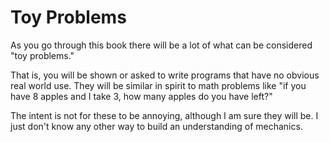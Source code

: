 # Toy Problems

As you go through this book there will be a lot of what can be considered "toy problems."

That is, you will be shown or asked to write programs that have no obvious real world use.
They will be similar in spirit to math problems like "if you have 8 apples and I take 3, how many apples do you have left?"

The intent is not for these to be annoying, although I am sure they will be. I just don't know any other way to build an understanding
of mechanics.
